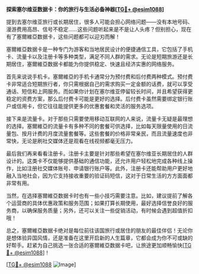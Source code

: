 **探索塞尔维亚数据卡：你的旅行与生活必备神器[[TG💪+ @esim1088](https://t.me/s/esim1088)]**

提到去塞尔维亚旅行或长期居住，很多人可能会担心网络问题——没有本地号码、漫游费用高昂、信号不稳定……这些问题听起来是不是让人头疼？但别担心，现在有了塞爾維亞数据卡，这些问题都可以迎刃而解！

塞爾維亞数据卡是一种专门为游客和当地居民设计的便捷通信工具，它包括了手机卡、流量卡以及注册卡等多种类型，满足不同人群的需求。无论是短期旅游还是长期居住，塞爾維亞数据卡都能为你提供稳定、快速且经济实惠的网络服务。

首先来说说手机卡。塞爾維亞的手机卡通常分为预付费和后付费两种模式。预付费卡非常适合短期旅行者，你只需根据自己的需求购买一定金额的话费，就可以享受通话、短信和上网服务。而如果你计划在塞尔维亚停留较长时间，并且希望获得更稳定的资费方案，那么后付费卡可能是更好的选择。后付费卡虽然需要绑定银行账户或信用卡，但它往往能提供更多的优惠套餐和灵活的服务选项。

接下来是流量卡。对于那些只需要使用移动互联网的人来说，流量卡无疑是最理想的选择。塞爾維亞的流量卡有多种不同的套餐可供选择，比如每天限量使用的日流量包、按月计费的月度流量套餐等。这些套餐的价格非常亲民，而且流量速度也非常快，无论是刷社交媒体还是观看在线视频都毫无压力。

最后我们再来看看注册卡。注册卡主要是针对那些希望在塞尔维亚长期居住的人群设计的。这类卡不仅能够提供基础的通信功能，还允许用户轻松地完成各种线上操作，比如注册社交媒体账号、申请银行账户等。此外，注册卡还能帮助用户更好地融入当地社会，因为它支持接收重要的验证码短信，这对于日常生活的方方面面都非常有用。

当然，在选择塞爾維亞数据卡时也有一些小技巧需要注意。比如，建议提前了解各个运营商的具体优惠政策和服务范围；如果打算长期使用，最好选择信誉良好的服务商，以确保服务质量；另外，还可以关注一些促销活动，有时候会遇到超值折扣哦！

总之，塞爾維亞数据卡绝对是每位前往该国旅行或居住的朋友的最佳伴侣！无论你是想体验异国风情，还是准备在这里开启新的人生篇章，它都会成为你不可或缺的好帮手。赶紧为自己挑选一张合适的塞爾維亞数据卡吧，让旅途更加顺畅愉快[[TG💪+ @esim1088](https://t.me/s/esim1088)]！

[[TG💪+ @esim1088](https://t.me/s/esim1088) ![Image](https://i.postimg.cc/4NQfJmqS/Snipaste-2025-05-13-00-14-12.png)]
